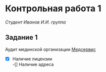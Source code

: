 # Контрольная работа 1  
*Студент Иванов И.И. группа*

## Задание 1
Аудит мединской организации [Медсервис](https://medservice24.ru/)  

-[x] Наличие лицензии  
-[] Наличие адреса


